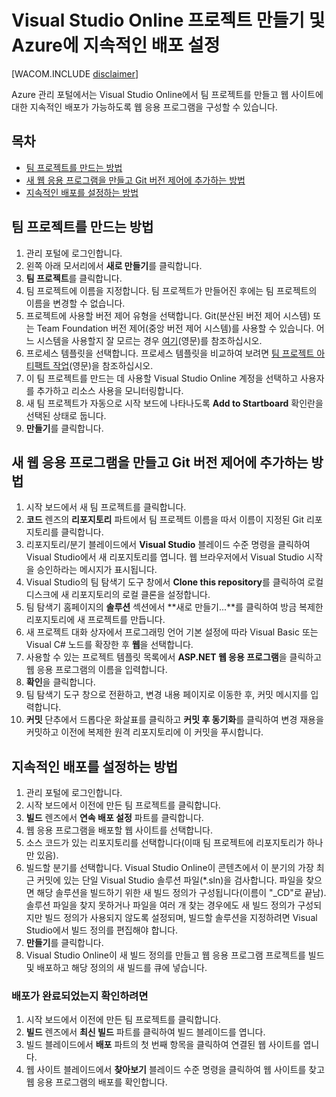 <properties linkid="create-vso-project-setup-continuous-deployment" urlDisplayName="How to create a VSO project and setup Continuous Deployment" pageTitle="How to create a Visual Studio Online team project and setup Continuous Deployment - Windows Azure" metaKeywords="Visual Studio Online create team project, continuous deployment to Azure" description="Learn how to create a Visual Studio Online team project and configure it for continuous deployment to Windows Azure." metaCanonical="" services="cloud-services, visual-studio-online" documentationCenter="" title="How to Create and Deploy a Cloud Service" authors="jimlamb" solutions="" writer="jimlamb" manager="" editor="" />

Visual Studio Online 프로젝트 만들기 및 Azure에 지속적인 배포 설정
==================================================================

[WACOM.INCLUDE [disclaimer](../includes/disclaimer.md)]

Azure 관리 포털에서는 Visual Studio Online에서 팀 프로젝트를 만들고 웹 사이트에 대한 지속적인 배포가 가능하도록 웹 응용 프로그램을 구성할 수 있습니다.

목차
----

-   [팀 프로젝트를 만드는 방법](#create_team_project)
-   [새 웹 응용 프로그램을 만들고 Git 버전 제어에 추가하는 방법](#create_web_app)
-   [지속적인 배포를 설정하는 방법](#continuous_deployment)

팀 프로젝트를 만드는 방법
-------------------------

1.  관리 포털에 로그인합니다.
2.  왼쪽 아래 모서리에서 **새로 만들기**를 클릭합니다.
3.  **팀 프로젝트**를 클릭합니다.
4.  팀 프로젝트에 이름을 지정합니다. 팀 프로젝트가 만들어진 후에는 팀 프로젝트의 이름을 변경할 수 없습니다.
5.  프로젝트에 사용할 버전 제어 유형을 선택합니다. Git(분산된 버전 제어 시스템) 또는 Team Foundation 버전 제어(중앙 버전 제어 시스템)를 사용할 수 있습니다. 어느 시스템을 사용할지 잘 모르는 경우 [여기](http://msdn.microsoft.com/en-us/library/ms181368.aspx)(영문)를 참조하십시오.
6.  프로세스 템플릿을 선택합니다. 프로세스 템플릿을 비교하여 보려면 [팀 프로젝트 아티팩트 작업](http://msdn.microsoft.com/en-us/library/ms400752.aspx)(영문)을 참조하십시오.
7.  이 팀 프로젝트를 만드는 데 사용할 Visual Studio Online 계정을 선택하고 사용자를 추가하고 리소스 사용을 모니터링합니다.
8.  새 팀 프로젝트가 자동으로 시작 보드에 나타나도록 **Add to Startboard** 확인란을 선택된 상태로 둡니다.
9.  **만들기**를 클릭합니다.

새 웹 응용 프로그램을 만들고 Git 버전 제어에 추가하는 방법
----------------------------------------------------------

1.  시작 보드에서 새 팀 프로젝트를 클릭합니다.
2.  **코드** 렌즈의 **리포지토리** 파트에서 팀 프로젝트 이름을 따서 이름이 지정된 Git 리포지토리를 클릭합니다.
3.  리포지토리/분기 블레이드에서 **Visual Studio** 블레이드 수준 명령을 클릭하여 Visual Studio에서 새 리포지토리를 엽니다. 웹 브라우저에서 Visual Studio 시작을 승인하라는 메시지가 표시됩니다.
4.  Visual Studio의 팀 탐색기 도구 창에서 **Clone this repository**를 클릭하여 로컬 디스크에 새 리포지토리의 로컬 클론을 설정합니다.
5.  팀 탐색기 홈페이지의 **솔루션** 섹션에서 **새로 만들기...**를 클릭하여 방금 복제한 리포지토리에 새 프로젝트를 만듭니다.
6.  새 프로젝트 대화 상자에서 프로그래밍 언어 기본 설정에 따라 Visual Basic 또는 Visual C\# 노드를 확장한 후 **웹**을 선택합니다.
7.  사용할 수 있는 프로젝트 템플릿 목록에서 **ASP.NET 웹 응용 프로그램**을 클릭하고 웹 응용 프로그램의 이름을 입력합니다.
8.  **확인**을 클릭합니다.
9.  팀 탐색기 도구 창으로 전환하고, 변경 내용 페이지로 이동한 후, 커밋 메시지를 입력합니다.
10. **커밋** 단추에서 드롭다운 화살표를 클릭하고 **커밋 후 동기화**를 클릭하여 변경 재용을 커밋하고 이전에 복제한 원격 리포지토리에 이 커밋을 푸시합니다.

지속적인 배포를 설정하는 방법
-----------------------------

1.  관리 포털에 로그인합니다.
2.  시작 보드에서 이전에 만든 팀 프로젝트를 클릭합니다.
3.  **빌드** 렌즈에서 **연속 배포 설정** 파트를 클릭합니다.
4.  웹 응용 프로그램을 배포할 웹 사이트를 선택합니다.
5.  소스 코드가 있는 리포지토리를 선택합니다(이때 팀 프로젝트에 리포지토리가 하나만 있음).
6.  빌드할 분기를 선택합니다. Visual Studio Online이 콘텐츠에서 이 분기의 가장 최근 커밋에 있는 단일 Visual Studio 솔루션 파일(\*.sln)을 검사합니다. 파일을 찾으면 해당 솔루션을 빌드하기 위한 새 빌드 정의가 구성됩니다(이름이 "\_CD"로 끝남). 솔루션 파일을 찾지 못하거나 파일을 여러 개 찾는 경우에도 새 빌드 정의가 구성되지만 빌드 정의가 사용되지 않도록 설정되며, 빌드할 솔루션을 지정하려면 Visual Studio에서 빌드 정의를 편집해야 합니다.
7.  **만들기**를 클릭합니다.
8.  Visual Studio Online이 새 빌드 정의를 만들고 웹 응용 프로그램 프로젝트를 빌드 및 배포하고 해당 정의의 새 빌드를 큐에 넣습니다.

### 배포가 완료되었는지 확인하려면

1.  시작 보드에서 이전에 만든 팀 프로젝트를 클릭합니다.
2.  **빌드** 렌즈에서 **최신 빌드** 파트를 클릭하여 빌드 블레이드를 엽니다.
3.  빌드 블레이드에서 **배포** 파트의 첫 번째 항목을 클릭하여 연결된 웹 사이트를 엽니다.
4.  웹 사이트 블레이드에서 **찾아보기** 블레이드 수준 명령을 클릭하여 웹 사이트를 찾고 웹 응용 프로그램의 배포를 확인합니다.


